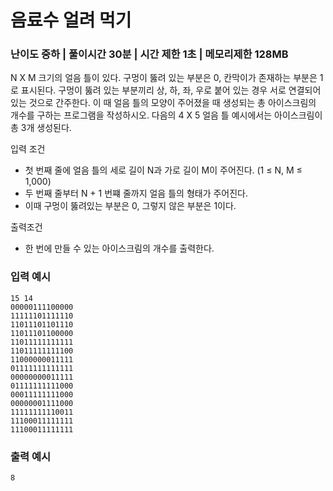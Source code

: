 # 음료수 얼려 먹기
### 난이도 중하 | 풀이시간 30분 | 시간 제한 1초 | 메모리제한 128MB

N X M 크기의 얼음 틀이 있다. 구멍이 뚫려 있는 부분은 0, 칸막이가 존재하는 부분은 1로 표시된다. 
구멍이 뚫려 있는 부분끼리 상, 하, 좌, 우로 붙어 있는 경우 서로 연결되어있는 것으로 간주한다.
이 때 얼음 틀의 모양이 주어졌을 때 생성되는 총 아이스크림의 개수를 구하는 프로그램을 작성하시오.
다음의 4 X 5 얼음 틀 예시에서는 아이스크림이 총 3개 생성된다.

입력 조건
- 첫 번째 줄에 얼음 틀의 세로 길이 N과 가로 길이 M이 주어진다. (1 ≤ N, M ≤ 1,000)
- 두 번째 줄부터 N + 1 번쨰 줄까지 얼음 틀의 형태가 주어진다.
- 이때 구멍이 뚫려있는 부분은 0, 그렇지 않은 부분은 1이다.

출력조건
- 한 번에 만들 수 있는 아이스크림의 개수를 출력한다.

### 입력 예시
```
15 14
00000111100000
11111101111110
11011101101110
11011101100000
11011111111111
11011111111100
11000000011111
01111111111111
00000000011111
01111111111000
00011111111000
00000001111000
11111111110011
11100011111111
11100011111111
```

### 출력 예시
```
8
```